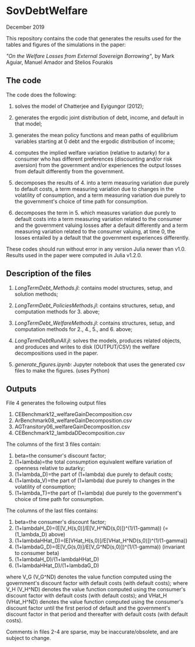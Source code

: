 # SovDebtWelfare

December 2019 

This repository contains the code that generates the results used for the tables
and figures of the simulations in the paper:

_"On the Welfare Losses from External Sovereign Borrowing"_, by Mark Aguiar,
Manuel Amador and Stelios Fourakis 

## The code 

The code does the following: 

1. solves the model of Chatterjee and Eyigungor (2012);

2. generates the ergodic joint distribution of debt, income, and default in that
   model;

3. generates the mean policy functions and mean paths of equilibrium variables
   starting at 0 debt and the ergodic distribution of income;

4. computes the implied welfare variation (relative to autarky) for a consumer
   who has different preferences (discounting and/or risk aversion) from the
   government and/or experiences the output losses from default differently from
   the government.

5. decomposes the results of 4. into a term measuring variation due purely to
   default costs, a term measuring variation due to changes in the volatility of
   consumption, and a term measuring variation due purely to the government's
   choice of time path for consumption.

6. decomposes the term in 5. which measures variation due purely to default
   costs into a term measuring variation related to the consumer and the
   government valuing losses after a default differently and a term measuring
   variation related to the consumer valuing, at time 0, the losses entailed by
   a default that the government experiences differently.

These codes should run without error in any version Julia newer than v1.0.
Results used in the paper were computed in Julia v1.2.0.

## Description of the files

1. *LongTermDebt_Methods.jl*: contains model structures, setup, and solution
   methods;

2. *LongTermDebt_PoliciesMethods.jl*: contains structures, setup, and
   computation methods for 3. above;

3. *LongTermDebt_WelfareMethods.jl*: contains structures, setup, and computation
   methods for 2., 4., 5., and 6. above;

4. *LongTermDebtRunAll.jl*: solves the models, produces related objects, and
   produces and writes to disk (OUTPUT/CSV) the welfare decompositions used in
   the paper.

5. *generate_figures.ipynb*: Jupyter notebook that uses the generated csv files
   to make the figures. (uses Python)

## Outputs

File 4 generates the following output files 

1. CEBenchmark12_welfareGainDecomposition.csv
2. ArBenchmark08_welfareGainDecomposition.csv
3. AGTransitory06_welfareGainDecomposition.csv
4. CEBenchmark12_lambdaDDecomposition.csv

The columns of the first 3 files contain:

1. beta=the consumer's discount factor;
2. (1+lambda)=the total consumption equivalent welfare variation of openness
   relative to autarky;
3. (1+lambda_D)=the part of (1+lambda) due purely to default costs;
4. (1+lambda_V)=the part of (1+lambda) due purely to changes in the volatility
   of consumption;
5. (1+lambda_T)=the part of (1+lambda) due purely to the government's choice of
   time path for consumption.

The columns of the last files contains:

1. beta=the consumer's discount factor;
2. (1+lambdaH_D)=(E\[V_H(s,0)]/E\[V_H^ND(s,0)])^(1/(1-gamma)) (=(1_lambda_D)
   above)
3. (1+lambdaHHat_D)=(E\[VHat_H(s,0)]/E\[VHat_H^ND(s,0)])^(1/(1-gamma))
4. (1+lambdaG_D)=(E\[V_G(s,0)]/E\[V_G^ND(s,0)])^(1/(1-gamma)) (invariant to
   consumer beta)
5. (1+lambdaH_D)/(1+lambdaHHat_D)
6. (1+lambdaHHat_D)/(1+lambdaG_D)

where V_G (V_G^ND) denotes the value function computed using the government's
discount factor with default costs (with default costs); where V_H (V_H^ND)
denotes the value function computed using the consumer's discount factor with
default costs (with default costs); and VHat_H (VHat_H^ND) denotes the value
function computed using the consumer's discount factor until the first period of
default and the government's discount factor in that period and thereafter with
default costs (with default costs).

Comments in files 2-4 are sparse, may be inaccurate/obsolete, and are subject to
change.
